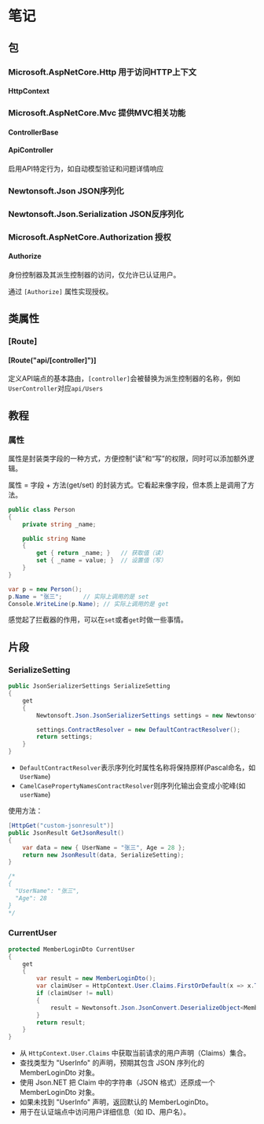 # 笔记

## 包

### Microsoft.AspNetCore.Http 用于访问HTTP上下文

#### HttpContext


### Microsoft.AspNetCore.Mvc 提供MVC相关功能

#### ControllerBase

#### ApiController

启用API特定行为，如自动模型验证和问题详情响应

### Newtonsoft.Json JSON序列化

### Newtonsoft.Json.Serialization JSON反序列化

### Microsoft.AspNetCore.Authorization 授权

#### Authorize 

身份控制器及其派生控制器的访问，仅允许已认证用户。

通过 `[Authorize]` 属性实现授权。

## 类属性

### [Route]

#### [Route("api/[controller]")]

定义API端点的基本路由，`[controller]`会被替换为派生控制器的名称，例如`UserController`对应`api/Users`

## 教程

### 属性

属性是封装类字段的一种方式，方便控制“读”和“写”的权限，同时可以添加额外逻辑。

属性 = 字段 + 方法(get/set) 的封装方式。它看起来像字段，但本质上是调用了方法。

```c#
public class Person
{
    private string _name;

    public string Name
    {
        get { return _name; }   // 获取值（读）
        set { _name = value; }  // 设置值（写）
    }
}

var p = new Person();
p.Name = "张三";      // 实际上调用的是 set
Console.WriteLine(p.Name); // 实际上调用的是 get
```
感觉起了拦截器的作用，可以在`set`或者`get`时做一些事情。

## 片段

### SerializeSetting

```c#
public JsonSerializerSettings SerializeSetting
{
    get
    {
        Newtonsoft.Json.JsonSerializerSettings settings = new Newtonsoft.Json.JsonSerializerSettings();

        settings.ContractResolver = new DefaultContractResolver();
        return settings;
    }
}
```
- `DefaultContractResolver`表示序列化时属性名称将保持原样(Pascal命名，如`UserName`)
- `CamelCasePropertyNamesContractResolver`则序列化输出会变成小驼峰(如`userName`)

使用方法：
```c#
[HttpGet("custom-jsonresult")]
public JsonResult GetJsonResult()
{
    var data = new { UserName = "张三", Age = 28 };
    return new JsonResult(data, SerializeSetting);
}

/*
{
  "UserName": "张三",
  "Age": 28
}
*/
```

### CurrentUser

```c#
protected MemberLoginDto CurrentUser
{
    get
    {
        var result = new MemberLoginDto();
        var claimUser = HttpContext.User.Claims.FirstOrDefault(x => x.Type == "UserInfo");
        if (claimUser != null)
        {
            result = Newtonsoft.Json.JsonConvert.DeserializeObject<MemberLoginDto>(claimUser.Value);
        }
        return result;
    }
}
```
- 从 `HttpContext.User.Claims` 中获取当前请求的用户声明（Claims）集合。
- 查找类型为 "UserInfo" 的声明，预期其包含 JSON 序列化的 MemberLoginDto 对象。
- 使用 Json.NET 把 Claim 中的字符串（JSON 格式）还原成一个 MemberLoginDto 对象。
- 如果未找到 "UserInfo" 声明，返回默认的 MemberLoginDto。
- 用于在认证端点中访问用户详细信息（如 ID、用户名）。